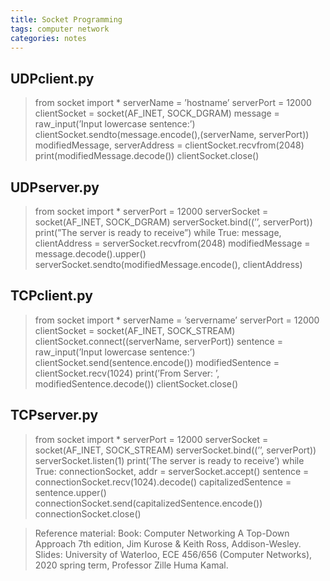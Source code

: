 ```yaml
---
title: Socket Programming
tags: computer network
categories: notes
---
```

## UDPclient.py
> from socket import *
> serverName = ’hostname’
> serverPort = 12000
> clientSocket = socket(AF_INET, SOCK_DGRAM)
> message = raw_input(’Input lowercase sentence:’)
> clientSocket.sendto(message.encode(),(serverName, serverPort))
> modifiedMessage, serverAddress = clientSocket.recvfrom(2048)
> print(modifiedMessage.decode())
> clientSocket.close()

## UDPserver.py
> from socket import *
> serverPort = 12000
> serverSocket = socket(AF_INET, SOCK_DGRAM)
> serverSocket.bind((’’, serverPort))
> print(”The server is ready to receive”)
> while True:
>   message, clientAddress = serverSocket.recvfrom(2048)
>   modifiedMessage = message.decode().upper()
>   serverSocket.sendto(modifiedMessage.encode(), clientAddress)

## TCPclient.py
> from socket import *
> serverName = ’servername’
> serverPort = 12000
> clientSocket = socket(AF_INET, SOCK_STREAM)
> clientSocket.connect((serverName, serverPort))
> sentence = raw_input(’Input lowercase sentence:’)
> clientSocket.send(sentence.encode())
> modifiedSentence = clientSocket.recv(1024)
> print(’From Server: ’, modifiedSentence.decode())
> clientSocket.close()

## TCPserver.py
> from socket import *
> serverPort = 12000
> serverSocket = socket(AF_INET, SOCK_STREAM)
> serverSocket.bind((’’, serverPort))
> serverSocket.listen(1)
> print(’The server is ready to receive’)
> while True:
>   connectionSocket, addr = serverSocket.accept()
>   sentence = connectionSocket.recv(1024).decode()
>   capitalizedSentence = sentence.upper()
>   connectionSocket.send(capitalizedSentence.encode())
>   connectionSocket.close()


> Reference material: 
> Book: Computer Networking A Top-Down Approach 7th edition, Jim Kurose & Keith Ross, Addison-Wesley. 
> Slides: University of Waterloo, ECE 456/656 (Computer Networks), 2020 spring term, Professor Zille Huma Kamal.